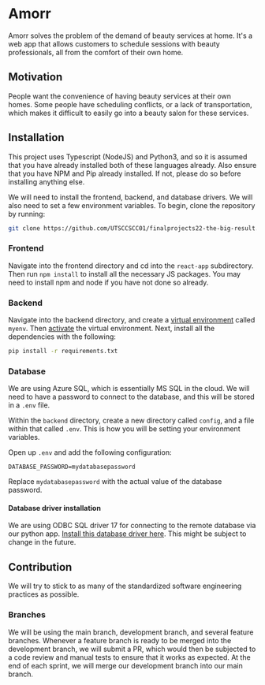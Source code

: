 ﻿# Amorr

Amorr solves the problem of the demand of beauty services at home. It's a web app that allows customers to schedule sessions with beauty professionals, all from the comfort of their own home. 


## Motivation
People want the convenience of having beauty services at their own homes. Some people have scheduling conflicts, or a lack of transportation, which makes it difficult to easily go into a beauty salon for these services. 

## Installation
This project uses Typescript (NodeJS) and Python3, and so it is assumed that you have already installed both of these languages already. Also ensure that you have NPM and Pip already installed. If not, please do so before installing anything else.

We will need to install the frontend, backend, and database drivers. We will also need to set a few environment variables. To begin, clone the repository by running:
```bash
git clone https://github.com/UTSCCSCC01/finalprojects22-the-big-result.git
```

### Frontend
Navigate into the frontend directory and cd into the `react-app` subdirectory. Then run `npm install` to install all the necessary JS packages. You may need to install npm and node if you have not done so already.

### Backend
Navigate into the backend directory, and create a [virtual environment](https://docs.python.org/3/library/venv.html) called `myenv`. Then [activate](https://docs.python.org/3/tutorial/venv.html#creating-virtual-environments) the virtual environment. Next, install all the dependencies with the following:
```bash
pip install -r requirements.txt
```
### Database
We are using Azure SQL, which is essentially MS SQL in the cloud. We will need to have a password to connect to the database, and this will be stored in a `.env` file. 

Within the `backend` directory, create a new directory called `config`, and a file within that called `.env`. This is how you will be setting your environment variables.

Open up `.env` and add the following configuration:
```
DATABASE_PASSWORD=mydatabasepassword
```
Replace `mydatabasepassword` with the actual value of the database password.
#### Database driver installation
We are using ODBC SQL driver 17 for connecting to the remote database via our python app. [Install this database driver here](https://docs.microsoft.com/en-us/sql/connect/odbc/download-odbc-driver-for-sql-server?view=sql-server-ver16). This might be subject to change in the future. 

## Contribution
We will try to stick to as many of the standardized software engineering practices as possible. 

### Branches
We will be using the main branch, development branch, and several feature branches. Whenever a feature branch is ready to be merged into the development branch, we will submit a PR, which would then be subjected to a code review and manual tests to ensure that it works as expected. At the end of each sprint, we will merge our development branch into our main branch. 

